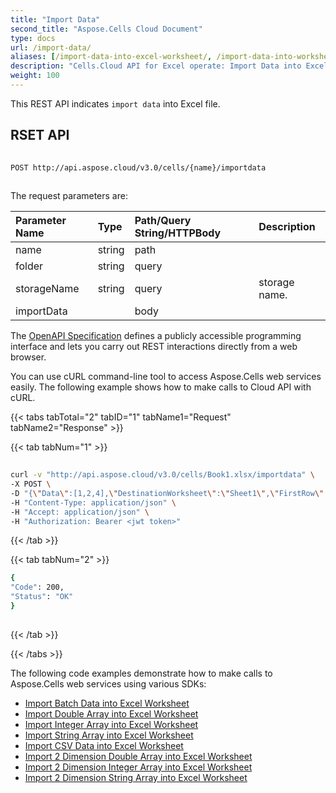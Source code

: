 ```yaml
---
title: "Import Data"
second_title: "Aspose.Cells Cloud Document"
type: docs
url: /import-data/
aliases: [/import-data-into-excel-worksheet/, /import-data-into-worksheet/]
description: "Cells.Cloud API for Excel operate: Import Data into Excel Worksheet."
weight: 100
---
```


This REST API indicates `import data` into Excel file.
 
## RSET API
 
```bash
 
POST http://api.aspose.cloud/v3.0/cells/{name}/importdata
 
```
The request parameters are: 
 
| Parameter Name | Type | Path/Query String/HTTPBody | Description| 
| :- | :- | :- |:- | 
| name | string | path |   |
| folder | string | query |   |
| storageName | string | query | storage name. |
| importData |  | body |   |
 
The [OpenAPI Specification](https://apireference.aspose.cloud/cells/#/Workbook/PostImportData) defines a publicly accessible programming interface and lets you carry out REST interactions directly from a web browser.
 
You can use cURL command-line tool to access Aspose.Cells web services easily. The following example shows how to make calls to Cloud API with cURL.
 
{{< tabs tabTotal="2" tabID="1" tabName1="Request" tabName2="Response" >}}
 
{{< tab tabNum="1" >}}
 
```bash
 
curl -v "http://api.aspose.cloud/v3.0/cells/Book1.xlsx/importdata" \
-X POST \
-D "{\"Data\":[1,2,4],\"DestinationWorksheet\":\"Sheet1\",\"FirstRow\":1,\"FirstColumn\":2,\"IsVertical\":true,\"IsInsert\":true,\"importDataType\":\"IntArray\"}" \
-H "Content-Type: application/json" \
-H "Accept: application/json" \
-H "Authorization: Bearer <jwt token>"

```
 
{{< /tab >}}
 
{{< tab tabNum="2" >}}
 
```bash
{
"Code": 200,
"Status": "OK"
}
 
```
 
{{< /tab >}}
 
{{< /tabs >}}
 
 
The following code examples demonstrate how to make calls to Aspose.Cells web services using various SDKs:

- [Import Batch Data into Excel Worksheet](/cells/import-batch-data-into-worksheet/)
- [Import Double Array into Excel Worksheet](/cells/import-double-array-into-worksheet/)
- [Import Integer Array into Excel Worksheet](/cells/import-integer-array-into-worksheet/)
- [Import String Array into Excel Worksheet](/cells/import-string-array-into-worksheet/)
- [Import CSV Data into Excel Worksheet](/cells/import-csv-data-into-worksheet/)
- [Import 2 Dimension Double Array into Excel Worksheet](/cells/import-2dimension-double-array-into-worksheet/)
- [Import 2 Dimension Integer Array into Excel Worksheet](/cells/import-2dimension-integer-array-into-worksheet/)
- [Import 2 Dimension String Array into Excel Worksheet](/cells/import-2dimension-string-array-into-worksheet/)
